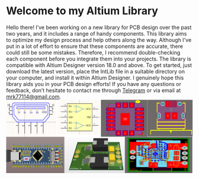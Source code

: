 # Welcome to my Altium Library
Hello there! I’ve been working on a new library for PCB design over the past two years, and it includes a range of handy components. This library aims to optimize my design process and help others along the way. Although I've put in a lot of effort to ensure that these components are accurate, there could still be some mistakes. Therefore, I recommend double-checking each component before you integrate them into your projects. The library is compatible with Altium Designer version 18.0 and above. To get started, just download the latest version, place the IntLib file in a suitable directory on your computer, and install it within Altium Designer. I genuinely hope this library aids you in your PCB design efforts! If you have any questions or feedback, don’t hesitate to contact me through [Telegram](https://t.me/mrk7711) or via email at mrk77114@gmail.com.
![PCB](PCB.png)
